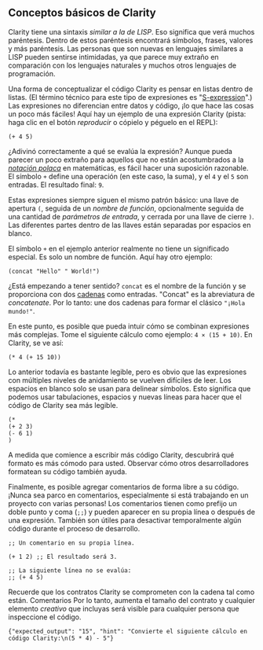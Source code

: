 ## Conceptos básicos de Clarity

Clarity tiene una sintaxis _similar a la de LISP_. Eso significa que verá muchos
paréntesis. Dentro de estos paréntesis encontrará símbolos, frases, valores y más paréntesis. Las personas que son nuevas en lenguajes similares a LISP pueden sentirse
intimidadas, ya que parece muy extraño en comparación con los lenguajes naturales y muchos otros lenguajes de programación.

Una forma de conceptualizar el código Clarity es pensar en listas dentro de listas. (El
término técnico para este tipo de expresiones es
"[S-expression](https://es.wikipedia.org/wiki/Expresi%C3%B3n_S)".) Las expresiones
no diferencian entre datos y código, ¡lo que hace las cosas un poco más fáciles! Aquí hay
un ejemplo de una expresión Clarity (pista: haga clic en el botón _reproducir_ o cópielo y péguelo en el REPL):

```Clarity
(+ 4 5)
```

¿Adivinó correctamente a qué se evalúa la expresión? Aunque pueda parecer un poco extraño para aquellos que no están acostumbrados a la
_[notación polaca](https://es.wikipedia.org/wiki/Notaci%C3%B3n_polaca)_ en matemáticas, es
fácil hacer una suposición razonable. El símbolo `+` define una operación (en
este caso, la suma), y el `4` y el `5` son entradas. El resultado final: `9`.

Estas expresiones siempre siguen el mismo patrón básico: una llave de apertura
`(`, seguida de un _nombre de función_, opcionalmente seguida de una cantidad de _parámetros de entrada_, y cerrada por una llave de cierre `)`. Las diferentes partes dentro de las llaves están separadas por espacios en blanco.

El símbolo `+` en el ejemplo anterior realmente no tiene un significado especial. Es solo un nombre de función. Aquí hay otro ejemplo:

```Clarity
(concat "Hello" " World!")
```

¿Está empezando a tener sentido? `concat` es el nombre de la función y se proporciona
con dos [cadenas](ch02-02-sequence-types.md#strings) como entradas. "Concat" es
la abreviatura de _concatenate_. Por lo tanto: une dos cadenas para formar el clásico
`"¡Hola mundo!"`.

En este punto, es posible que pueda intuir cómo se combinan expresiones más complejas. Tome el siguiente cálculo como ejemplo: `4 × (15 + 10)`. En Clarity,
se ve así:

```Clarity
(* 4 (+ 15 10))
```

Lo anterior todavía es bastante legible, pero es obvio que las expresiones con
múltiples niveles de anidamiento se vuelven difíciles de leer. Los espacios en blanco solo se usan para
delinear símbolos. Esto significa que podemos usar tabulaciones, espacios y nuevas líneas para hacer que el código de Clarity sea más legible.

```Clarity
(*
(+ 2 3)
(- 6 1)
)
```

A medida que comience a escribir más código Clarity, descubrirá qué formato es
más cómodo para usted. Observar cómo otros desarrolladores formatean su código también ayuda.

Finalmente, es posible agregar comentarios de forma libre a su código. ¡Nunca sea parco en comentarios, especialmente si está trabajando en un proyecto con varias
personas! Los comentarios tienen como prefijo un doble punto y coma (`;;`) y pueden aparecer en su propia línea o después de una expresión. También son útiles para desactivar temporalmente algún código durante el proceso de desarrollo.

```Clarity
;; Un comentario en su propia línea.

(+ 1 2) ;; El resultado será 3.

;; La siguiente línea no se evalúa:
;; (+ 4 5)
```

Recuerde que los contratos Clarity se comprometen con la cadena tal como están. Comentarios
Por lo tanto, aumenta el tamaño del contrato y cualquier elemento _creativo_ que incluyas
será visible para cualquier persona que inspeccione el código.

```Clarity
{"expected_output": "15", "hint": "Convierte el siguiente cálculo en código Clarity:\n(5 * 4) - 5"}
```
